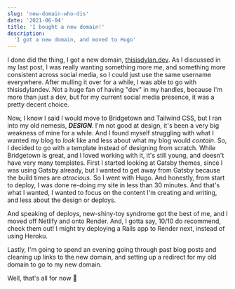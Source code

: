 ```yaml
---
slug: 'new-domain-who-dis'
date: '2021-06-04'
title: 'I bought a new domain!'
description:
  'I got a new domain, and moved to Hugo'
---
```


I done did the thing, I got a new domain, [thisisdylan.dev](https://thisisdylan.dev). As I discussed in my last post, I was really wanting something more _me_, and something more consistent across social media, so I could just use the same username everywhere. After mulling it over for a while, I was able to go with thisisdylandev. Not a huge fan of having "dev" in my handles, because I'm more than just a dev, but for my current social media presence, it was a pretty decent choice.

Now, I know I said I would move to Bridgetown and Tailwind CSS, but I ran into my old nemesis, ***DESIGN***. I'm not good at design, it's been a very big weakness of mine for a while. And I found myself struggling with what I wanted my blog to _look_ like and less about what my blog would _contain_. So, I decided to go with a template instead of designing from scratch. While Bridgetown is great, and I loved working with it, it's still young, and doesn't have very many templates. First I started looking at Gatsby themes, since I was using Gatsby already, but I wanted to get away from Gatsby because the build times are _atrocious_. So I went with Hugo. And honestly, from start to deploy, I was done re-doing my site in less than 30 minutes. And that's what I wanted, I wanted to focus on the content I'm creating and writing, and less about the design or deploys.

And speaking of deploys, new-shiny-toy syndrome got the best of me, and I moved off Netlify and onto Render. And, I gotta say, 10/10 do recommend, check them out! I might try deploying a Rails app to Render next, instead of using Heroku.

Lastly, I'm going to spend an evening going through past blog posts and cleaning up links to the new domain, and setting up a redirect for my old domain to go to my new domain.

Well, that's all for now 👋